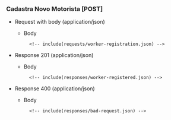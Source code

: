 ### Cadastra Novo Motorista [POST]

+ Request with body (application/json)

    + Body

            <!-- include(requests/worker-registration.json) -->

+ Response 201 (application/json)

    + Body

            <!-- include(responses/worker-registered.json) -->

+ Response 400 (application/json)

    + Body

            <!-- include(responses/bad-request.json) -->
